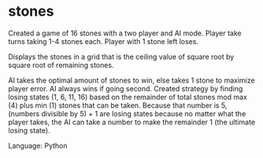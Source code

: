 # stones
Created a game of 16 stones with a two player and AI mode. Player take turns taking 1-4 stones each. Player with 1 stone left loses.

Displays the stones in a grid that is the ceiling value of square root by square root of remaining stones. 

AI takes the optimal amount of stones to win, else takes 1 stone to maximize player error. AI always wins if going second. 
Created strategy by finding losing states (1, 6, 11, 16) based on the remainder of total stones mod max (4) plus min (1) stones that can be taken. 
Because that number is 5, (numbers divisible by 5) + 1 are losing states because no matter what the player takes, 
the AI can take a number to make the remainder 1 (the ultimate losing state).

Language: Python

